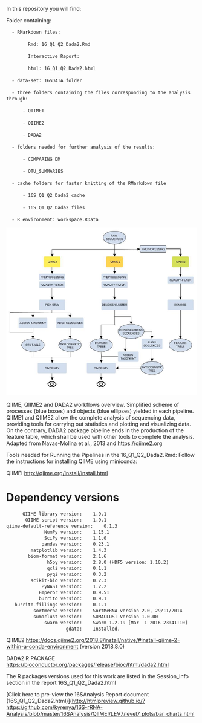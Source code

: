 In this repository you will find:

  Folder containing: 
  
      - RMarkdown files: 
      
            Rmd: 16_Q1_Q2_Dada2.Rmd
            
            Interactive Report: 
            
            html: 16_Q1_Q2_Dada2.html  
            
      - data-set: 16SDATA folder
      
      - three folders containing the files corresponding to the analysis through: 
      
          - QIIMEI
          
          - QIIME2
          
          - DADA2
          
      - folders needed for further analysis of the results: 
      
          - COMPARING DM
          
          - OTU_SUMMARIES
          
      - cache folders for faster knitting of the RMarkdown file
      
          - 16S_Q1_Q2_Dada2_cache
          
          - 16S_Q1_Q2_Dada2_files
          
      - R environment: workspace.RData
      
      

![alt text](https://raw.githubusercontent.com/kyrenya/16S-rRNA-Analysis/master/workflow.jpg)

QIIME, QIIME2 and DADA2 workflows overview. Simplified scheme of processes (blue boxes) and objects (blue ellipses) yielded in each pipeline. QIIME1 and QIIME2 allow the complete analysis of sequencing data, providing tools for carrying out statistics and plotting and visualizing data. On the contrary, DADA2 package pipeline ends in the production of the feature table, which shall be used with other tools to complete the analysis. Adapted from Navas-Molina et al., 2013 and https://qiime2.org



Tools needed for Running the Pipelines in the 16_Q1_Q2_Dada2.Rmd: 
  Follow the instructions for installing QIIME using miniconda:

QIIMEI
http://qiime.org/install/install.html


Dependency versions
===================
          QIIME library version:	1.9.1
           QIIME script version:	1.9.1
    qiime-default-reference version:	0.1.3
                  NumPy version:	1.15.1
                  SciPy version:	1.1.0
                 pandas version:	0.23.1
             matplotlib version:	1.4.3
            biom-format version:	2.1.6
                   h5py version:	2.8.0 (HDF5 version: 1.10.2)
                   qcli version:	0.1.1
                   pyqi version:	0.3.2
             scikit-bio version:	0.2.3
                 PyNAST version:	1.2.2
                Emperor version:	0.9.51
                burrito version:	0.9.1
       burrito-fillings version:	0.1.1
              sortmerna version:	SortMeRNA version 2.0, 29/11/2014
              sumaclust version:	SUMACLUST Version 1.0.00
                  swarm version:	Swarm 1.2.19 [Mar  1 2016 23:41:10]
                          gdata:	Installed.


QIIME2
https://docs.qiime2.org/2018.8/install/native/#install-qiime-2-within-a-conda-environment
(version 2018.8.0)


DADA2 R PACKAGE
https://bioconductor.org/packages/release/bioc/html/dada2.html


The R packages versions used for this work are listed in the Session_Info section in the report 16S_Q1_Q2_Dada2.html



[Click here to pre-view the 16SAnalysis Report document (16S_Q1_Q2_Dada2.html)](http://htmlpreview.github.io/?https://github.com/kyrenya/16S-rRNA-Analysis/blob/master/16SAnalysis/QIIMEI/LEV7/level7_plots/bar_charts.html
